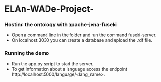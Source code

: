 # ELAn-WADe-Project-

### Hosting the ontology with apache-jena-fuseki

- Open a command line in the folder and run the command fuseki-server.
- On localhost:3030 you can create a database and upload the .rdf file.

### Running the demo

- Run the app.py script to start the server.
- To get information about a language access the endpoint http://localhost:5000/language/<lang_name>.